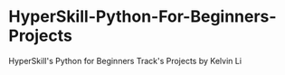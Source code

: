 # HyperSkill-Python-For-Beginners-Projects

HyperSkill's Python for Beginners Track's Projects by Kelvin Li
